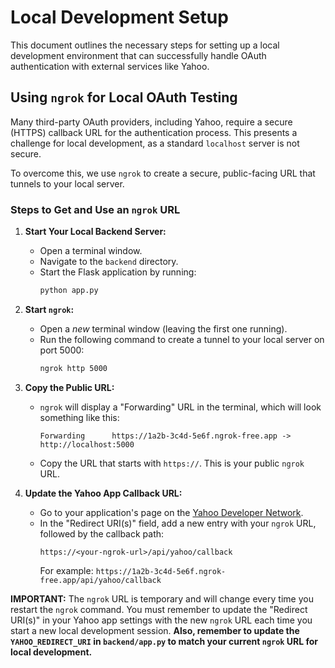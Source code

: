 # Local Development Setup

This document outlines the necessary steps for setting up a local development environment that can successfully handle OAuth authentication with external services like Yahoo.

## Using `ngrok` for Local OAuth Testing

Many third-party OAuth providers, including Yahoo, require a secure (HTTPS) callback URL for the authentication process. This presents a challenge for local development, as a standard `localhost` server is not secure.

To overcome this, we use `ngrok` to create a secure, public-facing URL that tunnels to your local server.

### Steps to Get and Use an `ngrok` URL

1.  **Start Your Local Backend Server:**
    *   Open a terminal window.
    *   Navigate to the `backend` directory.
    *   Start the Flask application by running:
        ```bash
        python app.py
        ```

2.  **Start `ngrok`:**
    *   Open a *new* terminal window (leaving the first one running).
    *   Run the following command to create a tunnel to your local server on port 5000:
        ```bash
        ngrok http 5000
        ```

3.  **Copy the Public URL:**
    *   `ngrok` will display a "Forwarding" URL in the terminal, which will look something like this:
        ```
        Forwarding      https://1a2b-3c4d-5e6f.ngrok-free.app -> http://localhost:5000
        ```
    *   Copy the URL that starts with `https://`. This is your public `ngrok` URL.

4.  **Update the Yahoo App Callback URL:**
    *   Go to your application's page on the [Yahoo Developer Network](https://developer.yahoo.com/apps/).
    *   In the "Redirect URI(s)" field, add a new entry with your `ngrok` URL, followed by the callback path:
        ```
        https://<your-ngrok-url>/api/yahoo/callback
        ```
        For example: `https://1a2b-3c4d-5e6f.ngrok-free.app/api/yahoo/callback`

**IMPORTANT:** The `ngrok` URL is temporary and will change every time you restart the `ngrok` command. You must remember to update the "Redirect URI(s)" in your Yahoo app settings with the new `ngrok` URL each time you start a new local development session. **Also, remember to update the `YAHOO_REDIRECT_URI` in `backend/app.py` to match your current `ngrok` URL for local development.**
